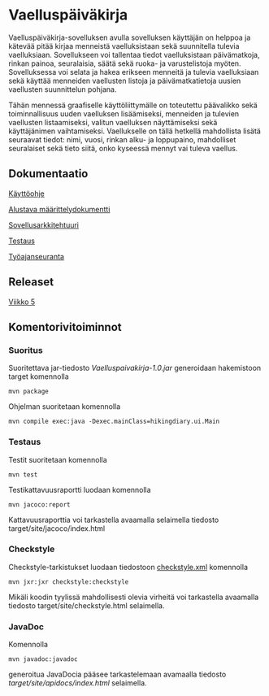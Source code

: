 
# Vaelluspäiväkirja

Vaelluspäiväkirja-sovelluksen avulla sovelluksen käyttäjän on helppoa ja kätevää pitää kirjaa menneistä vaelluksistaan sekä suunnitella tulevia vaelluksiaan. Sovellukseen voi tallentaa tiedot vaelluksistaan päivämatkoja, rinkan painoa, seuralaisia, säätä sekä ruoka- ja varustelistoja myöten. Sovelluksessa voi selata ja hakea erikseen menneitä ja tulevia vaelluksiaan sekä käyttää menneiden vaellusten listoja ja päivämatkatietoja uusien vaellusten suunnittelun pohjana.

Tähän mennessä graafiselle käyttöliittymälle on toteutettu päävalikko sekä toiminnallisuus uuden vaelluksen lisäämiseksi, menneiden ja tulevien vaellusten listaamiseksi, valitun vaelluksen näyttämiseksi sekä käyttäjänimen vaihtamiseksi. Vaellukselle on tällä hetkellä mahdollista lisätä seuraavat tiedot: nimi, vuosi, rinkan alku- ja loppupaino, mahdolliset seuralaiset sekä tieto siitä, onko kyseessä mennyt vai tuleva vaellus.

## Dokumentaatio

[Käyttöohje](dokumentointi/kayttoohje.md)

[Alustava määrittelydokumentti](dokumentointi/alustava_maarittelydokumentti.md)

[Sovellusarkkitehtuuri](dokumentointi/sovellusarkkitehtuuri.md)

[Testaus](dokumentointi/testaus.md)

[Työajanseuranta](dokumentointi/tyoajanseuranta.md)

## Releaset

[Viikko 5](/releases/tag/viikko5)

## Komentorivitoiminnot

### Suoritus

Suoritettava jar-tiedosto _Vaelluspaivakirja-1.0.jar_ generoidaan hakemistoon target komennolla

```
mvn package
```

Ohjelman suoritetaan komennolla

```
mvn compile exec:java -Dexec.mainClass=hikingdiary.ui.Main
```

### Testaus

Testit suoritetaan komennolla

```
mvn test
```

Testikattavuusraportti luodaan komennolla

```
mvn jacoco:report
```
Kattavuusraporttia voi tarkastella avaamalla selaimella tiedosto target/site/jacoco/index.html

### Checkstyle

Checkstyle-tarkistukset luodaan tiedostoon [checkstyle.xml](Vaelluspaivakirja/checkstyle.xml) komennolla

```
mvn jxr:jxr checkstyle:checkstyle
```
Mikäli koodin tyylissä mahdollisesti olevia virheitä voi tarkastella avaamalla tiedosto target/site/checkstyle.html selaimella.

### JavaDoc

Komennolla

```
mvn javadoc:javadoc
```
generoitua JavaDocia pääsee tarkastelemaan avamaalla tiedosto _target/site/apidocs/index.html_ selaimella.

